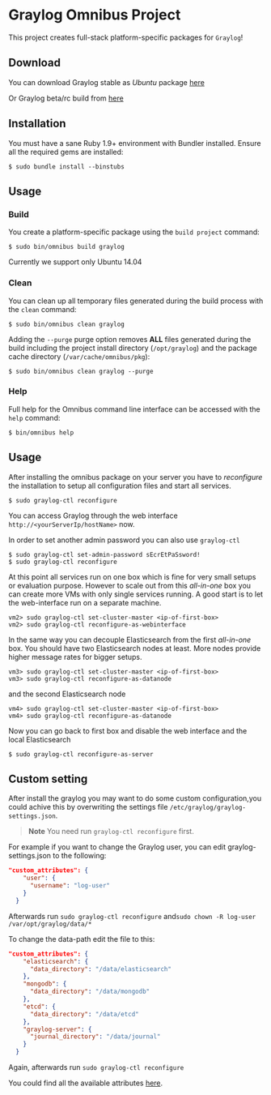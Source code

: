 Graylog Omnibus Project
========================
This project creates full-stack platform-specific packages for
`Graylog`!

Download
--------
You can download Graylog stable as _Ubuntu_ package [here](https://packages.graylog2.org/releases/graylog2-omnibus/ubuntu/graylog_latest.deb)

Or Graylog beta/rc build from [here](https://packages.graylog2.org/releases/graylog2-omnibus/ubuntu/graylog_beta.deb)

Installation
------------
You must have a sane Ruby 1.9+ environment with Bundler installed. Ensure all
the required gems are installed:

```shell
$ sudo bundle install --binstubs
```

Usage
-----
### Build

You create a platform-specific package using the `build project` command:

```shell
$ sudo bin/omnibus build graylog
```

Currently we support only Ubuntu 14.04

### Clean

You can clean up all temporary files generated during the build process with
the `clean` command:

```shell
$ sudo bin/omnibus clean graylog
```

Adding the `--purge` purge option removes __ALL__ files generated during the
build including the project install directory (`/opt/graylog`) and
the package cache directory (`/var/cache/omnibus/pkg`):

```shell
$ sudo bin/omnibus clean graylog --purge
```

### Help

Full help for the Omnibus command line interface can be accessed with the
`help` command:

```shell
$ bin/omnibus help
```

Usage
-----
After installing the omnibus package on your server you have to _reconfigure_ the installation
to setup all configuration files and start all services.

```shell
$ sudo graylog-ctl reconfigure
```

You can access Graylog through the web interface `http://<yourServerIp/hostName>` now.

In order to set another admin password you can also use `graylog-ctl`

```shell
$ sudo graylog-ctl set-admin-password sEcrEtPaSsword!
$ sudo graylog-ctl reconfigure
```

At this point all services run on one box which is fine for very small setups or evaluation purpose. However to scale out from this _all-in-one_ box you can create more VMs with only single
services running. A good start is to let the web-interface run on a separate machine.

```shell
vm2> sudo graylog-ctl set-cluster-master <ip-of-first-box>
vm2> sudo graylog-ctl reconfigure-as-webinterface
```

In the same way you can decouple Elasticsearch from the first _all-in-one_ box. You should have
two Elasticsearch nodes at least. More nodes provide higher message rates for bigger setups.

```shell
vm3> sudo graylog-ctl set-cluster-master <ip-of-first-box>
vm3> sudo graylog-ctl reconfigure-as-datanode
```

and the second Elasticsearch node
 
```shell
vm4> sudo graylog-ctl set-cluster-master <ip-of-first-box>
vm4> sudo graylog-ctl reconfigure-as-datanode
```

Now you can go back to first box and disable the web interface and the local Elasticsearch

```shell
$ sudo graylog-ctl reconfigure-as-server
```

Custom setting
-----
After install the graylog you may want to do some custom configuration,you could achive this by overwriting the settings file ```/etc/graylog/graylog-settings.json```.

>**Note**
>You need run ```graylog-ctl reconfigure``` first.

For example if you want to change the Graylog user, you can edit graylog-settings.json to the following:
```json
"custom_attributes": {
    "user": {
      "username": "log-user"
    }
  }
```
Afterwards run ```sudo graylog-ctl reconfigure``` and```sudo chown -R log-user /var/opt/graylog/data/*```

To change the data-path edit the file to this:
```json
"custom_attributes": {
    "elasticsearch": {
      "data_directory": "/data/elasticsearch"
    },
    "mongodb": {
      "data_directory": "/data/mongodb"
    },
    "etcd": {
      "data_directory": "/data/etcd"
    },
    "graylog-server": {
      "journal_directory": "/data/journal"
    }
  }
 ```
Again, afterwards run ```sudo graylog-ctl reconfigure```

You could find all the available attributes [here](https://github.com/Graylog2/omnibus-graylog2/blob/1.1/files/graylog-cookbooks/graylog/attributes/default.rb).
